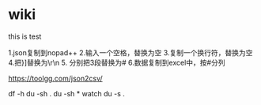 # wiki
this is test

1.json复制到nopad++
2.输入一个空格，替换为空
3.复制一个换行符，替换为空
4.把}]替换为\r\n
5. 分别把3段替换为#
6.数据复制到excel中，按#分列

https://toolgg.com/json2csv/


df -h
	du -sh .
	du -sh *
	watch du -s .
